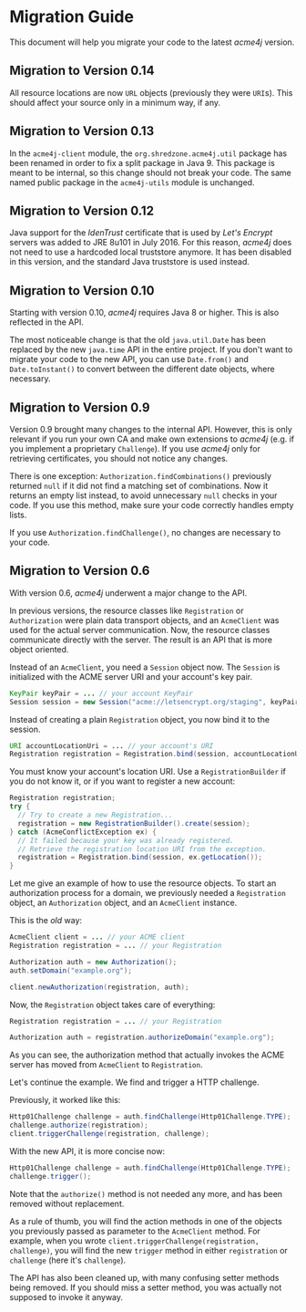 # Migration Guide

This document will help you migrate your code to the latest _acme4j_ version.

## Migration to Version 0.14

All resource locations are now `URL` objects (previously they were `URI`s). This should affect your source only in a minimum way, if any.

## Migration to Version 0.13

In the `acme4j-client` module, the `org.shredzone.acme4j.util` package has been renamed in order to fix a split package in Java 9. This package is meant to be internal, so this change should not break your code. The same named public package in the `acme4j-utils` module is unchanged.

## Migration to Version 0.12

Java support for the _IdenTrust_ certificate that is used by _Let's Encrypt_ servers was added to JRE 8u101 in July 2016. For this reason, _acme4j_ does not need to use a hardcoded local truststore anymore. It has been disabled in this version, and the standard Java truststore is used instead.

## Migration to Version 0.10

Starting with version 0.10, _acme4j_ requires Java 8 or higher. This is also reflected in the API.

The most noticeable change is that the old `java.util.Date` has been replaced by the new `java.time` API in the entire project. If you don't want to migrate your code to the new API, you can use `Date.from()` and `Date.toInstant()` to convert between the different date objects, where necessary.

## Migration to Version 0.9

Version 0.9 brought many changes to the internal API. However, this is only relevant if you run your own CA and make own extensions to _acme4j_ (e.g. if you implement a proprietary `Challenge`). If you use _acme4j_ only for retrieving certificates, you should not notice any changes.

There is one exception: `Authorization.findCombinations()` previously returned `null` if it did not find a matching set of combinations. Now it returns an empty list instead, to avoid unnecessary `null` checks in your code. If you use this method, make sure your code correctly handles empty lists.

If you use `Authorization.findChallenge()`, no changes are necessary to your code.

## Migration to Version 0.6

With version 0.6, _acme4j_ underwent a major change to the API.

In previous versions, the resource classes like `Registration` or `Authorization` were plain data transport objects, and an `AcmeClient` was used for the actual server communication. Now, the resource classes communicate directly with the server. The result is an API that is more object oriented.

Instead of an `AcmeClient`, you need a `Session` object now. The `Session` is initialized with the ACME server URI and your account's key pair.

```java
KeyPair keyPair = ... // your account KeyPair
Session session = new Session("acme://letsencrypt.org/staging", keyPair);
```

Instead of creating a plain `Registration` object, you now bind it to the session.

```java
URI accountLocationUri = ... // your account's URI
Registration registration = Registration.bind(session, accountLocationUri);
```

You must know your account's location URI. Use a `RegistrationBuilder` if you do not know it, or if you want to register a new account:

```java
Registration registration;
try {
  // Try to create a new Registration...
  registration = new RegistrationBuilder().create(session);
} catch (AcmeConflictException ex) {
  // It failed because your key was already registered.
  // Retrieve the registration location URI from the exception.
  registration = Registration.bind(session, ex.getLocation());
}
```

Let me give an example of how to use the resource objects. To start an authorization process for a domain, we previously needed a `Registration` object, an `Authorization` object, and an `AcmeClient` instance.

This is the *old* way:

```java
AcmeClient client = ... // your ACME client
Registration registration = ... // your Registration

Authorization auth = new Authorization();
auth.setDomain("example.org");

client.newAuthorization(registration, auth);
```

Now, the `Registration` object takes care of everything:

```java
Registration registration = ... // your Registration

Authorization auth = registration.authorizeDomain("example.org");
```

As you can see, the authorization method that actually invokes the ACME server has moved from `AcmeClient` to `Registration`.

Let's continue the example. We find and trigger a HTTP challenge.

Previously, it worked like this:

```java
Http01Challenge challenge = auth.findChallenge(Http01Challenge.TYPE);
challenge.authorize(registration);
client.triggerChallenge(registration, challenge);
```

With the new API, it is more concise now:

```java
Http01Challenge challenge = auth.findChallenge(Http01Challenge.TYPE);
challenge.trigger();
```

Note that the `authorize()` method is not needed any more, and has been removed without replacement.

As a rule of thumb, you will find the action methods in one of the objects you previously passed as parameter to the `AcmeClient` method. For example, when you wrote `client.triggerChallenge(registration, challenge)`, you will find the new `trigger` method in either `registration` or `challenge` (here it's `challenge`).

The API has also been cleaned up, with many confusing setter methods being removed. If you should miss a setter method, you was actually not supposed to invoke it anyway.
